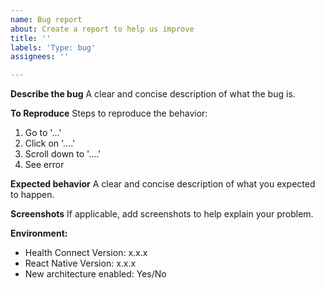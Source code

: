 ```yaml
---
name: Bug report
about: Create a report to help us improve
title: ''
labels: 'Type: bug'
assignees: ''

---
```


**Describe the bug**
A clear and concise description of what the bug is.

**To Reproduce**
Steps to reproduce the behavior:
1. Go to '...'
2. Click on '....'
3. Scroll down to '....'
4. See error

**Expected behavior**
A clear and concise description of what you expected to happen.

**Screenshots**
If applicable, add screenshots to help explain your problem.

**Environment:**
 - Health Connect Version: x.x.x
 - React Native Version: x.x.x
 - New architecture enabled: Yes/No
